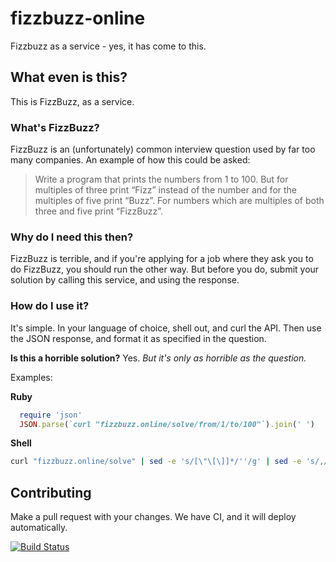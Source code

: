 # fizzbuzz-online
Fizzbuzz as a service - yes, it has come to this.

## What even is this?

This is FizzBuzz, as a service.

### What's FizzBuzz?

FizzBuzz is an (unfortunately) common interview question used by far too many companies.
An example of how this could be asked:

> Write a program that prints the numbers from 1 to 100. But for multiples of three print “Fizz” instead of the number and for the multiples of five print “Buzz”. For numbers which are multiples of both three and five print “FizzBuzz”.

### Why do I need this then?

FizzBuzz is terrible, and if you're applying for a job where they ask you to do FizzBuzz, you should run the other way. But before you do, submit your solution by calling this service, and using the response.

### How do I use it?
It's simple. In your language of choice, shell out, and curl the API. Then use the JSON response, and format it as specified in the question.

**Is this a horrible solution?** Yes. *But it's only as horrible as the question.*

Examples:

**Ruby**

```ruby
  require 'json'
  JSON.parse(`curl "fizzbuzz.online/solve/from/1/to/100"`).join(' ')
```

**Shell**

```sh
curl "fizzbuzz.online/solve" | sed -e 's/[\"\[\]]*/''/g' | sed -e 's/,/ /g'
```

## Contributing

Make a pull request with your changes. We have CI, and it will deploy automatically.

[![Build Status](https://snap-ci.com/watsonarw/fizzbuzz-online/branch/master/build_image)](https://snap-ci.com/watsonarw/fizzbuzz-online/branch/master)
